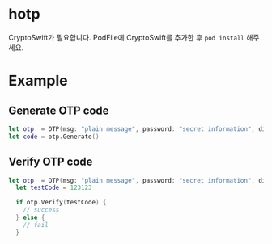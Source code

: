 # hotp
CryptoSwift가 필요합니다. PodFile에 CryptoSwift를 추가한 후 ```pod install``` 해주세요.
<br>
# Example
## Generate OTP code

```swift
let otp  = OTP(msg: "plain message", password: "secret information", digits: 6, period, 180)
let code = otp.Generate()
```

## Verify OTP code

```swift
let otp  = OTP(msg: "plain message", password: "secret information", digits: 6, period, 180)
  let testCode = 123123

  if otp.Verify(testCode) {
    // success
  } else {
    // fail
  }
```
